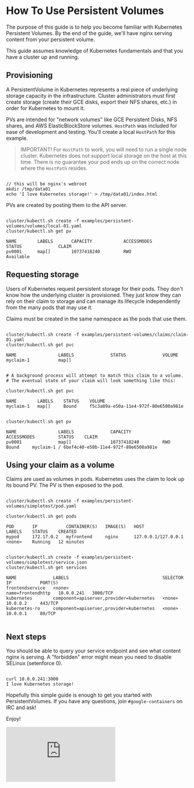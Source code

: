 # How To Use Persistent Volumes

The purpose of this guide is to help you become familiar with Kubernetes Persistent Volumes.  By the end of the guide, we'll have
nginx serving content from your persistent volume.

This guide assumes knowledge of Kubernetes fundamentals and that you have a cluster up and running.

## Provisioning

A PersistentVolume in Kubernetes represents a real piece of underlying storage capacity in the infrastructure.  Cluster administrators
must first create storage (create their GCE disks, export their NFS shares, etc.) in order for Kubernetes to mount it.

PVs are intended for "network volumes" like GCE Persistent Disks, NFS shares, and AWS ElasticBlockStore volumes.  ```HostPath``` was included
for ease of development and testing.  You'll create a local ```HostPath``` for this example.

> IMPORTANT! For ```HostPath``` to work, you will need to run a single node cluster.  Kubernetes does not
support local storage on the host at this time.  There is no guarantee your pod ends up on the correct node where the ```HostPath``` resides.

  
```

// this will be nginx's webroot
mkdir /tmp/data01
echo 'I love Kubernetes storage!' > /tmp/data01/index.html

```

PVs are created by posting them to the API server.

```

cluster/kubectl.sh create -f examples/persistent-volumes/volumes/local-01.yaml
cluster/kubectl.sh get pv

NAME        LABELS       CAPACITY            ACCESSMODES         STATUS              CLAIM
pv0001      map[]        10737418240         RWO                 Available                            

```

## Requesting storage

Users of Kubernetes request persistent storage for their pods.  They don't know how the underlying cluster is provisioned.
They just know they can rely on their claim to storage and can manage its lifecycle independently from the many pods that may use it.  

Claims must be created in the same namespace as the pods that use them.

```

cluster/kubectl.sh create -f examples/persistent-volumes/claims/claim-01.yaml
cluster/kubectl.sh get pvc

NAME                LABELS              STATUS              VOLUME
myclaim-1           map[]                                   
           
           
# A background process will attempt to match this claim to a volume.
# The eventual state of your claim will look something like this:

cluster/kubectl.sh get pvc

NAME        LABELS    STATUS    VOLUME                                                          
myclaim-1   map[]     Bound     f5c3a89a-e50a-11e4-972f-80e6500a981e    


cluster/kubectl.sh get pv

NAME                LABELS              CAPACITY            ACCESSMODES         STATUS    CLAIM
pv0001              map[]               10737418240         RWO                 Bound     myclaim-1 / 6bef4c40-e50b-11e4-972f-80e6500a981e          

```

## Using your claim as a volume

Claims are used as volumes in pods.  Kubernetes uses the claim to look up its bound PV.  The PV is then exposed to the pod.

```

cluster/kubectl.sh create -f examples/persistent-volumes/simpletest/pod.yaml

cluster/kubectl.sh get pods

POD       IP           CONTAINER(S)   IMAGE(S)   HOST                  LABELS    STATUS    CREATED
mypod     172.17.0.2   myfrontend     nginx      127.0.0.1/127.0.0.1   <none>    Running   12 minutes


cluster/kubectl.sh create -f examples/persistent-volumes/simpletest/service.json
cluster/kubectl.sh get services

NAME              LABELS                                    SELECTOR            IP           PORT(S)
frontendservice   <none>                                    name=frontendhttp   10.0.0.241   3000/TCP
kubernetes        component=apiserver,provider=kubernetes   <none>              10.0.0.2     443/TCP
kubernetes-ro     component=apiserver,provider=kubernetes   <none>              10.0.0.1     80/TCP


```

## Next steps

You should be able to query your service endpoint and see what content nginx is serving.  A "forbidden" error might mean you 
need to disable SELinux (setenforce 0).

```

curl 10.0.0.241:3000
I love Kubernetes storage!

```

Hopefully this simple guide is enough to get you started with PersistentVolumes.  If you have any questions, join
```#google-containers``` on IRC and ask!

Enjoy!


[![Analytics](https://kubernetes-site.appspot.com/UA-36037335-10/GitHub/examples/persistent-volumes/simpletest/README.md?pixel)]()
